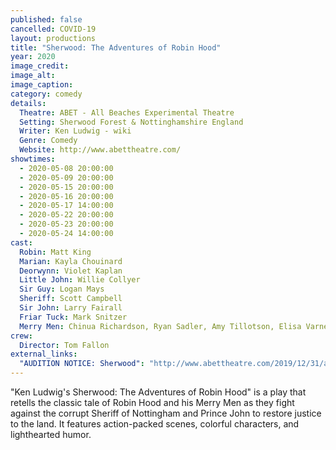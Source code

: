```yaml
---
published: false
cancelled: COVID-19
layout: productions
title: "Sherwood: The Adventures of Robin Hood"
year: 2020
image_credit: 
image_alt:
image_caption:
category: comedy
details:
  Theatre: ABET - All Beaches Experimental Theatre
  Setting: Sherwood Forest & Nottinghamshire England
  Writer: Ken Ludwig - wiki
  Genre: Comedy
  Website: http://www.abettheatre.com/
showtimes: 
  - 2020-05-08 20:00:00
  - 2020-05-09 20:00:00
  - 2020-05-15 20:00:00
  - 2020-05-16 20:00:00
  - 2020-05-17 14:00:00
  - 2020-05-22 20:00:00
  - 2020-05-23 20:00:00
  - 2020-05-24 14:00:00
cast:
  Robin: Matt King
  Marian: Kayla Chouinard
  Deorwynn: Violet Kaplan
  Little John: Willie Collyer
  Sir Guy: Logan Mays
  Sheriff: Scott Campbell
  Sir John: Larry Fairall
  Friar Tuck: Mark Snitzer
  Merry Men: Chinua Richardson, Ryan Sadler, Amy Tillotson, Elisa Varnedoe
crew:
  Director: Tom Fallon
external_links:
  "AUDITION NOTICE: Sherwood": "http://www.abettheatre.com/2019/12/31/audition-notice-sherwood/"
---
```

"Ken Ludwig's Sherwood: The Adventures of Robin Hood" is a play that retells the classic tale of Robin Hood and his Merry Men as they fight against the corrupt Sheriff of Nottingham and Prince John to restore justice to the land. It features action-packed scenes, colorful characters, and lighthearted humor.
  